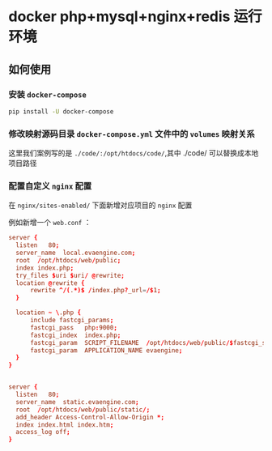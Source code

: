 # docker php+mysql+nginx+redis 运行环境

## 如何使用

### 安装 `docker-compose`

``` bash
pip install -U docker-compose
```

### 修改映射源码目录 `docker-compose.yml` 文件中的 `volumes` 映射关系

这里我们案例写的是 `./code/:/opt/htdocs/code/`,其中 ./code/ 可以替换成本地项目路径

### 配置自定义 `nginx` 配置

在 `nginx/sites-enabled/` 下面新增对应项目的 `nginx` 配置

例如新增一个 `web.conf` ：

``` conf
server {
  listen   80;
  server_name  local.evaengine.com;
  root  /opt/htdocs/web/public;
  index index.php;
  try_files $uri $uri/ @rewrite;
  location @rewrite {
      rewrite ^/(.*)$ /index.php?_url=/$1;
  }

  location ~ \.php {
      include fastcgi_params;
      fastcgi_pass   php:9000;
      fastcgi_index  index.php;
      fastcgi_param  SCRIPT_FILENAME  /opt/htdocs/web/public/$fastcgi_script_name;
      fastcgi_param  APPLICATION_NAME evaengine;
  }
}


server {
  listen   80;
  server_name  static.evaengine.com;
  root  /opt/htdocs/web/public/static/;
  add_header Access-Control-Allow-Origin *;
  index index.html index.htm;
  access_log off;
}
```

